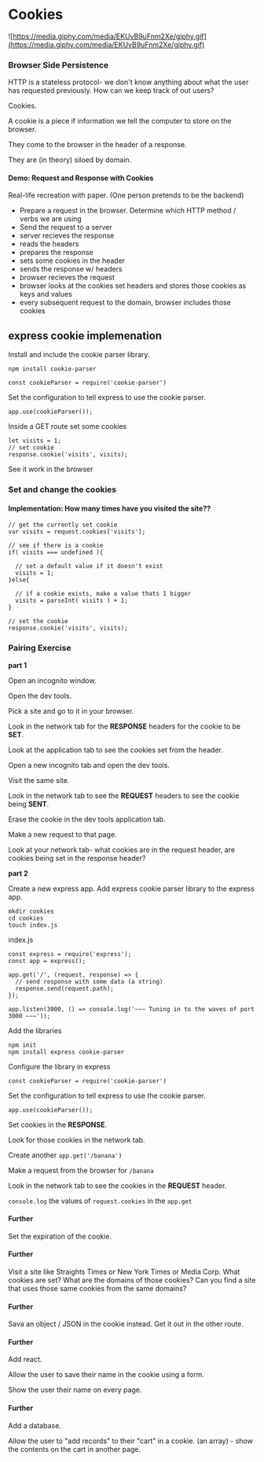 # Cookies

![https://media.giphy.com/media/EKUvB9uFnm2Xe/giphy.gif](https://media.giphy.com/media/EKUvB9uFnm2Xe/giphy.gif)

### Browser Side Persistence

HTTP is a stateless protocol- we don't know anything about what the user has requested previously. How can we keep track of out users?

Cookies.

A cookie is a piece if information we tell the computer to store on the browser.

They come to the browser in the header of a response.

They are \(in theory\) siloed by domain.

#### Demo: Request and Response with Cookies

Real-life recreation with paper. \(One person pretends to be the backend\)

* Prepare a request in the browser. Determine which HTTP method / verbs we are using
* Send the request to a server
* server recieves the response
* reads the headers
* prepares the response
* sets some cookies in the header
* sends the response w/ headers
* browser recieves the request
* browser looks at the cookies set headers and stores those cookies as keys and values
* every subsequent request to the domain, browser includes those cookies

## express cookie implemenation

Install and include the cookie parser library.

```text
npm install cookie-parser
```

```text
const cookieParser = require('cookie-parser')
```

Set the configuration to tell express to use the cookie parser.

```text
app.use(cookieParser());
```

Inside a GET route set some cookies

```text
let visits = 1;
// set cookie
response.cookie('visits', visits);
```

See it work in the browser

### Set and change the cookies

#### Implementation: How many times have you visited the site??

```text
// get the currently set cookie
var visits = request.cookies['visits'];

// see if there is a cookie
if( visits === undefined ){

  // set a default value if it doesn't exist
  visits = 1;
}else{

  // if a cookie exists, make a value thats 1 bigger
  visits = parseInt( visits ) + 1;
}

// set the cookie
response.cookie('visits', visits);
```

### Pairing Exercise

**part 1**

Open an incognito window.

Open the dev tools.

Pick a site and go to it in your browser.

Look in the network tab for the **RESPONSE** headers for the cookie to be **SET**.

Look at the application tab to see the cookies set from the header.

Open a new incognito tab and open the dev tools.

Visit the same site.

Look in the network tab to see the **REQUEST** headers to see the cookie being **SENT**.

Erase the cookie in the dev tools application tab.

Make a new request to that page.

Look at your network tab- what cookies are in the request header, are cookies being set in the response header?

**part 2**

Create a new express app. Add express cookie parser library to the express app.

```text
mkdir cookies
cd cookies
touch index.js
```

index.js

```text
const express = require('express');
const app = express();

app.get('/', (request, response) => {
  // send response with some data (a string)
  response.send(request.path);
});

app.listen(3000, () => console.log('~~~ Tuning in to the waves of port 3000 ~~~'));
```

Add the libraries

```text
npm init
npm install express cookie-parser
```

Configure the library in express

```text
const cookieParser = require('cookie-parser')
```

Set the configuration to tell express to use the cookie parser.

```text
app.use(cookieParser());
```

Set cookies in the **RESPONSE**.

Look for those cookies in the network tab.

Create another `app.get('/banana')`

Make a request from the browser for `/banana`

Look in the network tab to see the cookies in the **REQUEST** header.

`console.log` the values of `request.cookies` in the `app.get`

#### Further

Set the expiration of the cookie.

#### Further

Visit a site like Straights Times or New York Times or Media Corp. What cookies are set? What are the domains of those cookies? Can you find a site that uses those same cookies from the same domains?

#### Further

Sava an object / JSON in the cookie instead. Get it out in the other route.

#### Further

Add react.

Allow the user to save their name in the cookie using a form.

Show the user their name on every page.

#### Further

Add a database.

Allow the user to "add records" to their "cart" in a cookie. \(an array\) - show the contents on the cart in another page.

